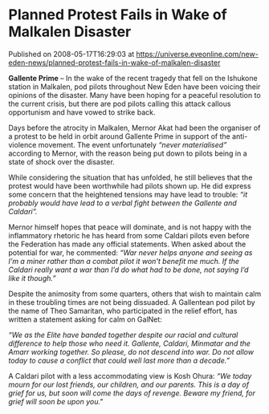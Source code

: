 # Planned Protest Fails in Wake of Malkalen Disaster
Published on 2008-05-17T16:29:03 at https://universe.eveonline.com/new-eden-news/planned-protest-fails-in-wake-of-malkalen-disaster

**Gallente Prime** – In the wake of the recent tragedy that fell on the Ishukone station in Malkalen, pod pilots throughout New Eden have been voicing their opinions of the disaster. Many have been hoping for a peaceful resolution to the current crisis, but there are pod pilots calling this attack callous opportunism and have vowed to strike back.

Days before the atrocity in Malkalen, Mernor Akat had been the organiser of a protest to be held in orbit around Gallente Prime in support of the anti-violence movement. The event unfortunately _“never materialised”_ according to Mernor, with the reason being put down to pilots being in a state of shock over the disaster. 

While considering the situation that has unfolded, he still believes that the protest would have been worthwhile had pilots shown up. He did express some concern that the heightened tensions may have lead to trouble: _“it probably would have lead to a verbal fight between the Gallente and Caldari”._

Mernor himself hopes that peace will dominate, and is not happy with the inflammatory rhetoric he has heard from some Caldari pilots even before the Federation has made any official statements. When asked about the potential for war, he commented: _“War never helps anyone and seeing as I’m a miner rather than a combat pilot it won't benefit me much. If the Caldari really want a war than I’d do what had to be done, not saying I’d like it though.”_

Despite the animosity from some quarters, others that wish to maintain calm in these troubling times are not being dissuaded. A Gallentean pod pilot by the name of Theo Samaritan, who participated in the relief effort, has written a statement asking for calm on GalNet:

_“We as the Elite have banded together despite our racial and cultural difference to help those who need it. Gallente, Caldari, Minmatar and the Amarr working together. So please, do not descend into war. Do not allow today to cause a conflict that could well last more than a decade.”_

A Caldari pilot with a less accommodating view is Kosh Ohura: _“We today mourn for our lost friends, our children, and our parents. This is a day of grief for us, but soon will come the days of revenge. Beware my friend, for grief will soon be upon you."_
